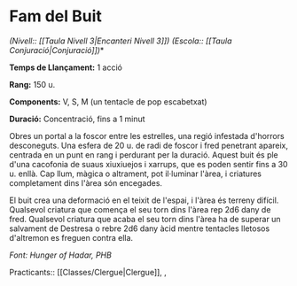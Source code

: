 # Fam del Buit

*(Nivell:: [[Taula Nivell 3|Encanteri Nivell 3]]) (Escola:: [[Taula Conjuració|Conjuració]])**

**Temps de Llançament:** 1 acció

**Rang:** 150 u.

**Components:** V, S, M (un tentacle de pop escabetxat)

**Duració:** Concentració, fins a 1 minut

Obres un portal a la foscor entre les estrelles, una regió infestada d'horrors desconeguts. Una esfera de 20 u. de radi de foscor i fred penetrant apareix, centrada en un punt en rang i perdurant per la duració. Aquest buit és ple d'una cacofonia de suaus xiuxiuejos i xarrups, que es poden sentir fins a 30 u. enllà. Cap llum, màgica o altrament, pot il·luminar l'àrea, i criatures completament dins l'àrea són encegades.

El buit crea una deformació en el teixit de l'espai, i l'àrea és terreny difícil. Qualsevol criatura que comença el seu torn dins l'àrea rep 2d6 dany de fred. Qualsevol criatura que acaba el seu torn dins l'àrea ha de superar un salvament de Destresa o rebre 2d6 dany àcid mentre tentacles lletosos d'altremon es freguen contra ella.


*Font: Hunger of Hadar, PHB*



Practicants:: [[Classes/Clergue|Clergue]], ,